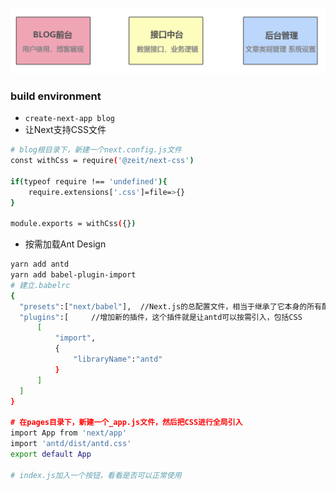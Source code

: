 ![](./images/img1.png)

### build environment
- `create-next-app blog`
- 让Next支持CSS文件
```bash
# blog根目录下，新建一个next.config.js文件
const withCss = require('@zeit/next-css')

if(typeof require !== 'undefined'){
    require.extensions['.css']=file=>{}
}

module.exports = withCss({})
```
- 按需加载Ant Design
```bash
yarn add antd
yarn add babel-plugin-import
# 建立.babelrc
{
  "presets":["next/babel"],  //Next.js的总配置文件，相当于继承了它本身的所有配置
  "plugins":[     //增加新的插件，这个插件就是让antd可以按需引入，包括CSS
      [
          "import",
          {
              "libraryName":"antd"
          }
      ]
  ]
}

# 在pages目录下，新建一个_app.js文件，然后把CSS进行全局引入
import App from 'next/app'
import 'antd/dist/antd.css'
export default App

# index.js加入一个按钮，看看是否可以正常使用
```